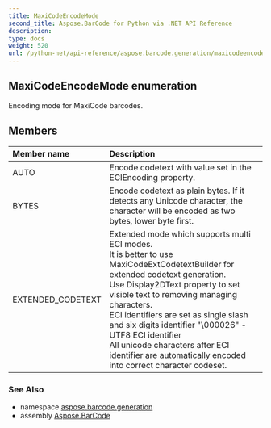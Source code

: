 ```yaml
---
title: MaxiCodeEncodeMode
second_title: Aspose.BarCode for Python via .NET API Reference
description: 
type: docs
weight: 520
url: /python-net/api-reference/aspose.barcode.generation/maxicodeencodemode/
---
```


## MaxiCodeEncodeMode enumeration

Encoding mode for MaxiCode barcodes.

## Members
| Member name | Description |
| :- | :- |
|AUTO|Encode codetext with value set in the ECIEncoding property.|
|BYTES|Encode codetext as plain bytes. If it detects any Unicode character, the character will be encoded as two bytes, lower byte first.|
|EXTENDED_CODETEXT|Extended mode which supports multi ECI modes.<br/>        It is better to use MaxiCodeExtCodetextBuilder for extended codetext generation.<br/>        Use Display2DText property to set visible text to removing managing characters.<br/>        ECI identifiers are set as single slash and six digits identifier "\000026" - UTF8 ECI identifier<br/>        All unicode characters after ECI identifier are automatically encoded into correct character codeset.|

### See Also

* namespace [aspose.barcode.generation](/barcode/python-net/api-reference/aspose.barcode.generation/)
* assembly [Aspose.BarCode](/barcode/python-net/api-reference/)

